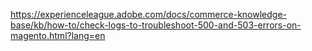 https://experienceleague.adobe.com/docs/commerce-knowledge-base/kb/how-to/check-logs-to-troubleshoot-500-and-503-errors-on-magento.html?lang=en